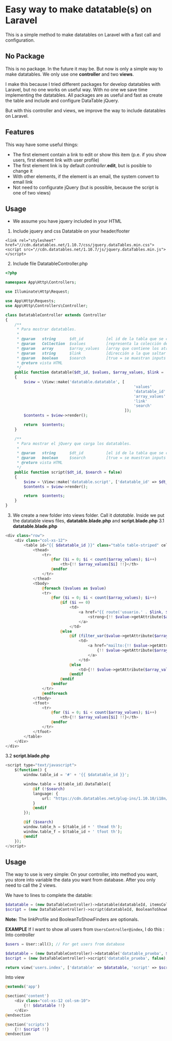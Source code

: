 # Easy way to make datatable(s) on Laravel
This is a simple method to make datatables on Laravel with a fast call and configuration.

## No Package
This is no package. In the future it may be.
But now is only a simple way to make datatables. We only use one **controller** and two **views**.

I make this because I tried different packages for develop datatables with Laravel, but no one works on useful way.
With no one we save time implementing the datatables. All packages are as useful and fast as create the table and include and configure DataTable jQuery.

But with this controller and views, we improve the way to include datatables on Laravel.

## Features
This way have some useful things:

* The first element contain a link to edit or show this item (p.e. if you show users, first element link with user profile)
* The first element link is by default *controller*.**edit**, but is posible to change it
* With other elements, if the element is an email, the system convert to email link
* Not need to configurate jQuery (but is possible, because the script is one of two views)

## Usage
* We assume you have jquery included in your HTML

1. Include jquery and css Datatable on your header/footer
```
<link rel="stylesheet" href="//cdn.datatables.net/1.10.7/css/jquery.dataTables.min.css">
<script src="//cdn.datatables.net/1.10.7/js/jquery.dataTables.min.js"></script>
```

2. Include file DatatableController.php
```php
<?php

namespace App\Http\Controllers;

use Illuminate\Http\Request;

use App\Http\Requests;
use App\Http\Controllers\Controller;

class DatatableController extends Controller
{
    /**
     * Para mostrar datatables.
     *
     * @param   string      $dt_id          [el id de la tabla que se convertira en datatable]
     * @param   Collection  $values         [representa la colección de valores que se han de incorporar a la tabla]
     * @param   array       $array_values   [array que contiene los atributos/columnas a mostrar]
     * @param   string      $link           [dirección a la que saltar en el primer parámetro, por defecto 'edit']
     * @param   boolean     $search         [true = se muestran inputs de busqueda en cada columna (pierde traducción)]
     * @return vista HTML
     */
    public function datatable($dt_id, $values, $array_values, $link = 'edit', $search = false)
    {
        $view = \View::make('datatable.datatable', [
                                                        'values'        => $values,
                                                        'datatable_id'  => $dt_id,
                                                        'array_values'  => $array_values,
                                                        'link'          => $link,
                                                        'search'        => $search
                                                    ]);
        $contents = $view->render();

        return  $contents;
    }

    /**
     * Para mostrar el jQuery que carga los datatables.
     *
     * @param   string      $dt_id          [el id de la tabla que se convertira en datatable]
     * @param   boolean     $search         [true = se muestran inputs de busqueda en cada columna (pierde traducción)]
     * @return vista HTML
     */
    public function script($dt_id, $search = false)
    {
        $view = \View::make('datatable.script', ['datatable_id' => $dt_id, 'search' => $search]);
        $contents = $view->render();

        return  $contents;
    }
}
```

3. We create a new folder into views folder. Call it *datatable*. Inside we put the datatable views files, **datatable.blade.php** and **script.blade.php**
3.1 **datatable.blade.php**
```php
<div class="row">
	<div class="col-xs-12">
		<table id="{{ $datatable_id }}" class="table table-striped" cellspacing="0">
		    <thead>
		        <tr>
			    	@for ($i = 0; $i < count($array_values); $i++)
			    		<th>{!! $array_values[$i] !!}</th>
			    	@endfor
		        </tr>
		    </thead>
		    <tbody>
			    @foreach ($values as $value)
			    <tr>
			    	@for ($i = 0; $i < count($array_values); $i++)
			    		@if ($i == 0)
			    			<td>
			    				<a href="{{ route('usuario.' . $link, $value->id) }}" class="text-success">
			    					<strong>{!! $value->getAttribute($array_values[$i]) !!}</strong>
			    				</a>
			    			</td>
			    		@else
			    			@if (filter_var($value->getAttribute($array_values[$i]), FILTER_VALIDATE_EMAIL))
			    				<td>
				    				<a href="mailto:{!! $value->getAttribute($array_values[$i]) !!}" class="text-info">
				    					{!! $value->getAttribute($array_values[$i]) !!}
				    				</a>
			    				</td>
			    			@else
			    				<td>{!! $value->getAttribute($array_values[$i]) !!}</td>
			    			@endif
			    		@endif
			    	@endfor
			    </tr>
			    @endforeach
		    </tbody>
		    <tfoot>
		        <tr>
			    	@for ($i = 0; $i < count($array_values); $i++)
			    		<th>{!! $array_values[$i] !!}</th>
			    	@endfor
		        </tr>
		    </tfoot>
		</table>
	</div>
</div>
```
3.2 **script.blade.php**
```php
<script type="text/javascript">
    $(function() {
        window.table_id = '#' + '{{ $datatable_id }}';

        window.table = $(table_id).DataTable({
        	@if (!$search)
            language: {
                url: "https://cdn.datatables.net/plug-ins/1.10.10/i18n/Spanish.json"
            }
            @endif
        });

        @if ($search)
        window.table_h = $(table_id + ' thead th');
        window.table_f = $(table_id + ' tfoot th');
        @endif
    });
</script>
```

## Usage
The way to use is very simple: On your controller, into method you want, you store into variable the data you want from database. After you only need to call the 2 views.

We have to lines to complete the datable:
```php
$datatable = (new DataTableController)->datatable(datatableId, itemsCollection, arrayWithColumnsOrValues, linkToProfile, BooleanToShowFinders);
$script = (new DataTableController)->script(datatableId, BooleanToShowFinders);
```

**Note:** The linkProfile and BooleanToShowFinders are optionals.

**EXAMPLE** If I want to show all users from `UsersController@index`, I do this :
Into controller
```php
$users = User::all(); // For get users from database

$datatable = (new DataTableController)->datatable('datatable_prueba', $users, ['name', 'email', 'phone'], 'show', false);
$script = (new DataTableController)->script('datatable_prueba', false);

return view('users.index', ['datatable' => $datatable, 'script' => $script]);
```

Into view
```php
@extends('app')

@section('content')
	<div class="col-xs-12 col-sm-10">
		{!! $datatable !!}
	</div>
@endsection

@section('scripts')
	{!! $script !!}
@endsection
```